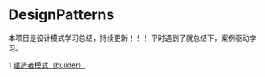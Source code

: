 # DesignPatterns
本项目是设计模式学习总结，持续更新！！！
平时遇到了就总结下，案例驱动学习。

1 [建造者模式（builder）](https://blog.csdn.net/qq_38350635/article/details/88094656)
